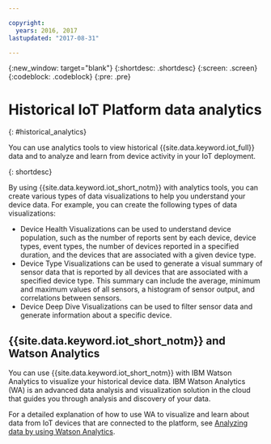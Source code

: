 ```yaml
---

copyright:
  years: 2016, 2017
lastupdated: "2017-08-31"

---
```


{:new_window: target="blank"}
{:shortdesc: .shortdesc}
{:screen: .screen}
{:codeblock: .codeblock}
{:pre: .pre}


# Historical IoT Platform data analytics
{: #historical_analytics}  

You can use analytics tools to view historical  {{site.data.keyword.iot_full}} data and to analyze and learn from device activity in your IoT deployment.

{: shortdesc}

By using {{site.data.keyword.iot_short_notm}} with analytics tools, you can create various types of data visualizations to help you understand your device data. For example, you can create the following types of data visualizations:

 - Device Health Visualizations can be used to understand device population, such as the number of reports sent by each device, device types, event types, the number of devices reported in a specified duration, and the devices that are associated with a given device type.
 - Device Type Visualizations can be used to generate a visual summary of sensor data that is reported by all devices that are associated with a specified device type. This summary can include the average, minimum and maximum values of all sensors, a histogram of sensor output, and correlations between sensors.
 - Device Deep Dive Visualizations can be used to filter sensor data and generate information about a specific device.

## {{site.data.keyword.iot_short_notm}} and Watson Analytics

You can use {{site.data.keyword.iot_short_notm}} with IBM Watson Analytics to visualize your historical device data. IBM Watson Analytics (WA) is an advanced data analysis and visualization solution in the cloud that guides you through analysis and discovery of your data.
 
For a detailed explanation of how to use WA to visualize and learn about data from IoT devices that are connected to the platform, see [Analyzing data by using Watson Analytics](analyzing_with_WA.html).
 
<!-- **IBM Data Science Experience**
 IBM Data Science Experience (DSX) is a collaborative environment for data scientists to work to solve data challenges by using shared tools and expertise. -->
 
<!-- For a detailed explanation of how you can use DSX to visualize and learn about data that is sent out by IoT devices that are connected to the platform, see the recipe [Visualizing and understanding data from IBM Watson IoT Platform by using IBM Data Science Experience ![External link icon](../../../icons/launch-glyph.svg "External link icon")](https://developer.ibm.com/recipes/tutorials/visualizing-and-understanding-data-from-ibm-watson-iot-platform-by-using-ibm-data-science-experience/){: new_window}. -->
